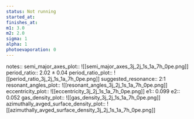 ```yaml
---
status: Not running
started_at:
finishes_at:
m1: 3.0
m2: 2.0
sigma: 1
alpha: 1
photoevaporation: 0
---
```


notes::
semi_major_axes_plot:: ![[semi_major_axes_3j_2j_1s_1a_7h_0pe.png]]
period_ratio:: 2.02 ± 0.04
period_ratio_plot:: ![[period_ratio_3j_2j_1s_1a_7h_0pe.png]]
suggested_resonance:: 2:1
resonant_angles_plot:: ![[resonant_angles_3j_2j_1s_1a_7h_0pe.png]]
eccentricity_plot:: ![[eccentricity_3j_2j_1s_1a_7h_0pe.png]]
e1:: 0.099
e2:: 0.052
gas_density_plot:: ![[gas_density_3j_2j_1s_1a_7h_0pe.png]]
azimuthally_avged_surface_density_plot:: ![[azimuthally_avged_surface_density_3j_2j_1s_1a_7h_0pe.png]]
